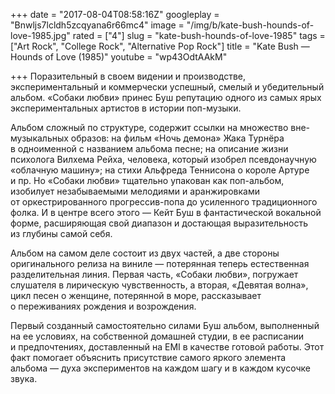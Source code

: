 +++
date = "2017-08-04T08:58:16Z"
googleplay = "Bnwljs7lcldh5zcqyana6r66mc4"
image = "/img/b/kate-bush-hounds-of-love-1985.jpg"
rated = ["4"]
slug = "kate-bush-hounds-of-love-1985"
tags = ["Art Rock", "College Rock", "Alternative Pop Rock"]
title = "Kate Bush — Hounds of Love (1985)"
youtube = "wp43OdtAAkM"

+++
Поразительный в&nbsp;своем видении и&nbsp;производстве, экспериментальный и&nbsp;коммерчески успешный, смелый и&nbsp;убедительный альбом. &laquo;Собаки любви&raquo; принес Буш репутацию одного из&nbsp;самых ярых экспериментальных артистов в&nbsp;истории поп-музыки.

Альбом сложный по&nbsp;структуре, содержит ссылки на&nbsp;множество вне-музыкальных образов: на&nbsp;фильм &laquo;Ночь демона&raquo; Жака Турнёра в&nbsp;одноименной с&nbsp;названием альбома песне; на&nbsp;описание жизни психолога Вилхема Рейха, человека, который изобрел псевдонаучную &laquo;облачную машину&raquo;; на&nbsp;стихи Альфреда Теннисона о&nbsp;короле Артуре и&nbsp;пр. Но&nbsp;&laquo;Собаки любви&raquo; тщательно упакован как поп-альбом, изобилует незабываемыми мелодиями и&nbsp;аранжировками от&nbsp;оркестрированного прогрессив-попа до&nbsp;усиленного традиционного фолка. И&nbsp;в&nbsp;центре всего этого&nbsp;&mdash; Кейт Буш в&nbsp;фантастической вокальной форме, расширяющая свой диапазон и&nbsp;достающая выразительность из&nbsp;глубины самой себя.

Альбом на&nbsp;самом деле состоит из&nbsp;двух частей, а&nbsp;две стороны оригинального релиза на&nbsp;виниле&nbsp;&mdash; потерянная теперь естественная разделительная линия. Первая часть, &laquo;Собаки любви&raquo;, погружает слушателя в&nbsp;лирическую чувственность, а&nbsp;вторая, &laquo;Девятая волна&raquo;, цикл песен о&nbsp;женщине, потерянной в&nbsp;море, рассказывает о&nbsp;переживаниях рождения и&nbsp;возрождения. 

Первый созданный самостоятельно силами Буш альбом, выполненный на&nbsp;ее&nbsp;условиях, на&nbsp;собственной домашней студии, в&nbsp;ее&nbsp;расписании и&nbsp;предпочтениях, доставленный на&nbsp;EMI&nbsp;в качестве готовой работы. Этот факт помогает объяснить присутствие самого яркого элемента альбома&nbsp;&mdash; духа экспериментов на&nbsp;каждом шагу и&nbsp;в&nbsp;каждом кусочке звука.